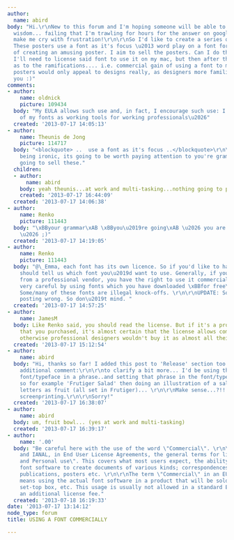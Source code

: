 ```yaml
---
author:
  name: abird
body: "Hi.\r\nNew to this forum and I'm hoping someone will be able to bestow their
  wisdom... failing that I'm trawling for hours for the answer on google and it'll
  make me cry with frustration!\r\n\r\nSo I'd like to create a series of posters.
  These posters use a font as it's focus \u2013 word play on a font for the purpose
  of creating an amusing poster. I aim to sell the posters. Can I do this? Clearly
  I'll need to license said font to use it on my mac, but then after that I'm unclear
  as to the ramifications.... i.e. commercial gain of using a font to my advantage.\r\n\r\nThe
  posters would only appeal to designs really, as designers more familiar with fonts/typefaces.\r\n\r\nHELP!!!!\r\n\r\nThank
  you :)"
comments:
- author:
    name: oldnick
    picture: 109434
  body: "My EULA allows such use and, in fact, I encourage such use: I like to think
    of my fonts as working tools for working professionals\u2026"
  created: '2013-07-17 14:05:13'
- author:
    name: Theunis de Jong
    picture: 114717
  body: "<blockquote> ..  use a font as it's focus ..</blockquote>\r\n\r\nUnless your
    being ironic, its going to be worth paying attention to you're grammar when your
    going to sell these."
  children:
  - author:
      name: abird
    body: yeah theunis...at work and multi-tasking...nothing going to print yet :)
    created: '2013-07-17 16:44:09'
  created: '2013-07-17 14:06:38'
- author:
    name: Renko
    picture: 111443
  body: "\xBByour grammar\xAB \xBByou\u2019re going\xAB \u2026 you are one evil jester
    \u2026 ;)"
  created: '2013-07-17 14:19:05'
- author:
    name: Renko
    picture: 111443
  body: "@\_Emma, each font has its own licence. So if you'd like to have advice you
    should tell us which font you\u2019d want to use. Generally, if you buy a font
    from a professional vendor, you have the right to use it commercially. But be
    very careful by using fonts which you have downloaded \xBBfor free\xAB somewhere.
    Some/many of these fonts are illegal knock-offs. \r\n\r\nUPDATE: Sorry, read your
    posting wrong. So don\u2019t mind. "
  created: '2013-07-17 14:57:25'
- author:
    name: JamesM
  body: Like Renko said, you should read the license. But if it's a professional font
    that you purchased, it's almost certain that the license allows commercial use,
    otherwise professional designers wouldn't buy it as almost all their work is commercial.
  created: '2013-07-17 15:12:54'
- author:
    name: abird
  body: "Hi, thanks so far! I added this post to 'Release' section too and made an
    additional comment:\r\n\r\nto clarify a bit more... I'd be using the name of the
    font/typeface in a phrase..and setting that phrase in the font/typeface I am referencing...
    so for example 'Frutiger Salad' then doing an illustration of a salad bowl using
    letters as fruit (all set in Frutiger)... \r\n\r\nMake sense...?!! Produced via
    screenprinting.\r\n\r\nSorry!"
  created: '2013-07-17 16:38:07'
- author:
    name: abird
  body: um, fruit bowl... (yes at work and multi-tasking)
  created: '2013-07-17 16:39:17'
- author:
    name: '.00'
  body: "Be careful here with the use of the word \"Commercial\". \r\n\r\nGenerally,
    and IANAL, in End User License Agreements, the general terms for license are \"Business
    and Personal use\". This covers what most users expect, the ability to use the
    font software to create documents of various kinds; correspondences, advertisements,
    publications, posters etc. \r\n\r\nThe term \"Commercial\" in an EULA generally
    means using the actual font software in a product that will be sold. Game, App,
    set-top box, etc. This usage is usually not allowed in a standard EULA and requires
    an additional license fee."
  created: '2013-07-18 16:19:33'
date: '2013-07-17 13:14:12'
node_type: forum
title: USING A FONT COMMERCIALLY

---
```

